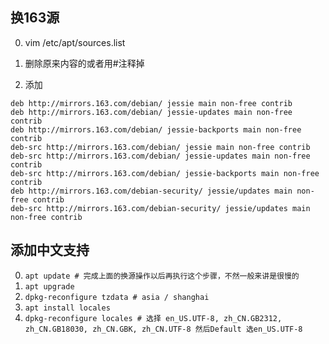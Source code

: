 ## 换163源

0. vim /etc/apt/sources.list

0. 删除原来内容的或者用#注释掉

0. 添加
```
deb http://mirrors.163.com/debian/ jessie main non-free contrib
deb http://mirrors.163.com/debian/ jessie-updates main non-free contrib
deb http://mirrors.163.com/debian/ jessie-backports main non-free contrib
deb-src http://mirrors.163.com/debian/ jessie main non-free contrib
deb-src http://mirrors.163.com/debian/ jessie-updates main non-free contrib
deb-src http://mirrors.163.com/debian/ jessie-backports main non-free contrib
deb http://mirrors.163.com/debian-security/ jessie/updates main non-free contrib
deb-src http://mirrors.163.com/debian-security/ jessie/updates main non-free contrib
```


## 添加中文支持
0. `apt update # 完成上面的换源操作以后再执行这个步骤，不然一般来讲是很慢的` 
0. `apt upgrade`
0. `dpkg-reconfigure tzdata # asia / shanghai`
0. `apt install locales`
0. `dpkg-reconfigure locales # 选择 en_US.UTF-8, zh_CN.GB2312, zh_CN.GB18030, zh_CN.GBK, zh_CN.UTF-8 然后Default 选en_US.UTF-8`
